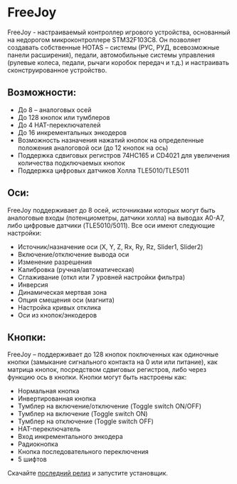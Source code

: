 # FreeJoy
FreeJoy - настраиваемый контроллер игрового устройства, основанный на недорогом микроконтроллере STM32F103C8. Он позволяет создавать собственные HOTAS – системы (РУС, РУД, всевозможные панели расширения), педали, автомобильные системы управления (рулевые колеса, педали, рычаги коробок передач и т.д.) и настраивать сконструированное устройство.

## Возможности:
* До 8 – аналоговых осей
* До 128 кнопок или тумблеров
* До 4 HAT-переключателей
* До 16 инкрементальных энкодеров
* Возможность назначения нажатий кнопок на определенные положения аналоговой оси (до 12 кнопок на ось)
* Поддержка сдвиговых регистров 74HC165 и CD4021 для увеличения количества подключаемых кнопок
* Поддержка цифровых датчиков Холла TLE5010/TLE5011

## Оси:
FreeJoy поддерживает до 8 осей, источниками которых могут быть аналоговые входы (потенциометры, датчики холла) на выводах A0-A7, либо цифровые датчики (TLE5010/5011). Все оси имеют следующие настройки:
* Источник/назначение оси (X, Y, Z, Rx, Ry, Rz, Slider1, Slider2)
* Включение/отключение вывода оси
* Изменение разрешения
* Калибровка (ручная/автоматическая)
* Сглаживание (откл или 7 уровней настройки фильтра)
* Инверсия
* Динамическая мертвая зона
* Опция смещения оси (магнита)
* Настройка кривых отклика
* Оси из кнопок/энкодеров

## Кнопки:
FreeJoy – поддерживает до 128 кнопок поключенных как одиночные кнопки (замыкание сигнального контакта на 0 или или питание), как матрица кнопок, посредством сдвиговых регистров, либо через функцию ось в кнопки. Кнопки могут быть настроены как:
* Нормальная кнопка
* Инвертированная кнопка
* Тумблер на включение/отключение (Toggle switch ON/OFF)
* Тумблер на включение (Toggle switch ON)
* Тумблер на отключение (Toggle switch OFF)
* HAT-переключатель
* Вход инкрементального энкодера
* Радиокнопка
* Кнопка последовательного переключения
* 5 шифтов


Скачайте [последний релиз](https://github.com/FreeJoy-Team/FreeJoy/releases) и запустите установщик.
